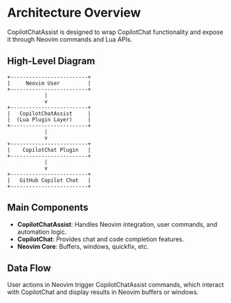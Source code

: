 # Architecture Overview

CopilotChatAssist is designed to wrap CopilotChat functionality and expose it through Neovim commands and Lua APIs.

## High-Level Diagram

```
+-------------------------+
|     Neovim User         |
+-------------------------+
            |
            v
+-------------------------+
|   CopilotChatAssist     |
|  (Lua Plugin Layer)     |
+-------------------------+
            |
            v
+-------------------------+
|    CopilotChat Plugin   |
+-------------------------+
            |
            v
+-------------------------+
|   GitHub Copilot Chat   |
+-------------------------+
```

## Main Components

- **CopilotChatAssist**: Handles Neovim integration, user commands, and automation logic.
- **CopilotChat**: Provides chat and code completion features.
- **Neovim Core**: Buffers, windows, quickfix, etc.

## Data Flow

User actions in Neovim trigger CopilotChatAssist commands, which interact with CopilotChat and display results in Neovim buffers or windows.

